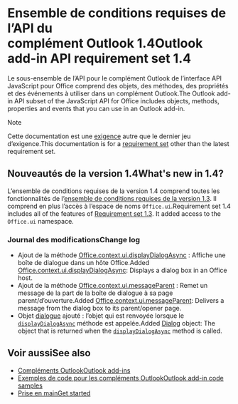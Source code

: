 # <a name="outlook-add-in-api-requirement-set-14"></a><span data-ttu-id="56061-101">Ensemble de conditions requises de l’API du complément Outlook 1.4</span><span class="sxs-lookup"><span data-stu-id="56061-101">Outlook add-in API requirement set 1.4</span></span>

<span data-ttu-id="56061-102">Le sous-ensemble de l’API pour le complément Outlook de l’interface API JavaScript pour Office comprend des objets, des méthodes, des propriétés et des événements à utiliser dans un complément Outlook.</span><span class="sxs-lookup"><span data-stu-id="56061-102">The Outlook add-in API subset of the JavaScript API for Office includes objects, methods, properties and events that you can use in an Outlook add-in.</span></span>

> [!NOTE]
> <span data-ttu-id="56061-103">Cette documentation est une [exigence](/javascript/office/requirement-sets/outlook-api-requirement-sets) autre que le dernier jeu d’exigence.</span><span class="sxs-lookup"><span data-stu-id="56061-103">This documentation is for a [requirement set](/javascript/office/requirement-sets/outlook-api-requirement-sets) other than the latest requirement set.</span></span>

## <a name="whats-new-in-14"></a><span data-ttu-id="56061-104">Nouveautés de la version 1.4</span><span class="sxs-lookup"><span data-stu-id="56061-104">What's new in 1.4?</span></span>

<span data-ttu-id="56061-p101">L’ensemble de conditions requises de la version 1.4 comprend toutes les fonctionnalités de l’[ensemble de conditions requises de la version 1.3](../requirement-set-1.3/outlook-requirement-set-1.3.md). Il comprend en plus l’accès à l’espace de noms `Office.ui`.</span><span class="sxs-lookup"><span data-stu-id="56061-p101">Requirement set 1.4 includes all of the features of [Requirement set 1.3](../requirement-set-1.3/outlook-requirement-set-1.3.md). It added access to the `Office.ui` namespace.</span></span>

### <a name="change-log"></a><span data-ttu-id="56061-107">Journal des modifications</span><span class="sxs-lookup"><span data-stu-id="56061-107">Change log</span></span>

- <span data-ttu-id="56061-108">Ajout de la méthode [Office.context.ui.displayDialogAsync](/javascript/api/office/office.ui#displaydialogasync-startaddress--options--callback-) : Affiche une boîte de dialogue dans un hôte Office.</span><span class="sxs-lookup"><span data-stu-id="56061-108">Added [Office.context.ui.displayDialogAsync](/javascript/api/office/office.ui#displaydialogasync-startaddress--options--callback-): Displays a dialog box in an Office host.</span></span>
- <span data-ttu-id="56061-109">Ajout de la méthode [Office.context.ui.messageParent](/javascript/api/office/office.ui#messageparent-messageobject-) : Remet un message de la part de la boîte de dialogue à sa page parent/d’ouverture.</span><span class="sxs-lookup"><span data-stu-id="56061-109">Added [Office.context.ui.messageParent](/javascript/api/office/office.ui#messageparent-messageobject-): Delivers a message from the dialog box to its parent/opener page.</span></span>
- <span data-ttu-id="56061-110">Objet [dialogue](/javascript/api/office/office.dialog) ajouté : l’objet qui est renvoyée lorsque le [`displayDialogAsync`](/javascript/api/office/office.ui#displaydialogasync-startaddress--options--callback-) méthode est appelée.</span><span class="sxs-lookup"><span data-stu-id="56061-110">Added [Dialog](/javascript/api/office/office.dialog) object: The object that is returned when the [`displayDialogAsync`](/javascript/api/office/office.ui#displaydialogasync-startaddress--options--callback-) method is called.</span></span>

## <a name="see-also"></a><span data-ttu-id="56061-111">Voir aussi</span><span class="sxs-lookup"><span data-stu-id="56061-111">See also</span></span>

- [<span data-ttu-id="56061-112">Compléments Outlook</span><span class="sxs-lookup"><span data-stu-id="56061-112">Outlook add-ins</span></span>](https://docs.microsoft.com/outlook/add-ins/)
- [<span data-ttu-id="56061-113">Exemples de code pour les compléments Outlook</span><span class="sxs-lookup"><span data-stu-id="56061-113">Outlook add-in code samples</span></span>](https://developer.microsoft.com/outlook/gallery/?filterBy=Outlook,Samples,Add-ins)
- [<span data-ttu-id="56061-114">Prise en main</span><span class="sxs-lookup"><span data-stu-id="56061-114">Get started</span></span>](https://docs.microsoft.com/outlook/add-ins/quick-start)